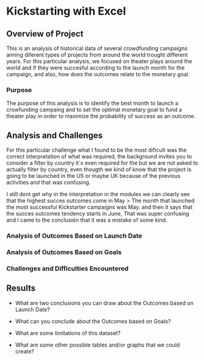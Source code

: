 # Kickstarting with Excel

## Overview of Project
This is an analysis of historical data of several crowdfunding campaigns aiming diferent types of projects from around the world trought different years. For this particular analysis, we focused on theater plays around the world and if they were succesful according to the launch month for the campaign, and also, how does the outcomes relate to the monetary goal. 

### Purpose
The purpose of this analysis is to identify the best month to launch a crowfunding campaing and to set the optimal monetary goal to fund a theater play in order to maximize the probability of success as an outcome.

## Analysis and Challenges
For this particular challenge what I found to be the most dificult was the correct interpretation of what was required, the background invites you to consider a filter by country 
it´s even required for the  but we are not asked to actually filter by country, even thougth we kind of know that the project is going to be launched in the US or maybe UK because of the previous activities and that was confusing. 

I still dont get why in the interpretation in the modules we can clearly see that the highest succes outcomes come in May > The month that launched the most successful Kickstarter campaigns was May. 
and then it says that the succes outcomes tendency starts in June, That was super confusing and I came to the conclusión that it was a mistake of some kind. 

### Analysis of Outcomes Based on Launch Date

### Analysis of Outcomes Based on Goals

### Challenges and Difficulties Encountered

## Results

- What are two conclusions you can draw about the Outcomes based on Launch Date?

- What can you conclude about the Outcomes based on Goals?

- What are some limitations of this dataset?

- What are some other possible tables and/or graphs that we could create?
